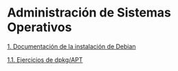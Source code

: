# Administración de Sistemas Operativos

[1. Documentación de la instalación de Debian](./DocumentacionDebian.md)

[1.1. Ejercicios de dpkg/APT](./Ejerciciosdpkgapt.md)
